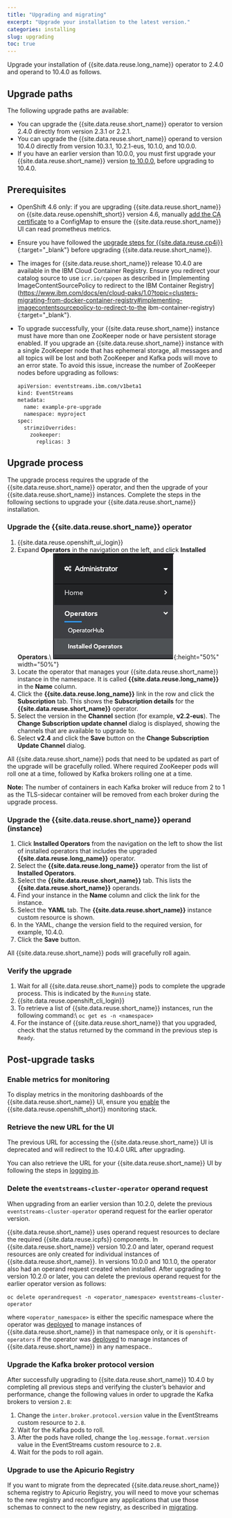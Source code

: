```yaml
---
title: "Upgrading and migrating"
excerpt: "Upgrade your installation to the latest version."
categories: installing
slug: upgrading
toc: true
---
```


Upgrade your installation of {{site.data.reuse.long_name}} operator to 2.4.0 and operand to 10.4.0 as follows.

## Upgrade paths

The following upgrade paths are available:
- You can upgrade the {{site.data.reuse.short_name}} operator to version 2.4.0 directly from version 2.3.1 or 2.2.1.
- You can upgrade the {{site.data.reuse.short_name}} operand to version 10.4.0 directly from version 10.3.1, 10.2.1-eus, 10.1.0, and 10.0.0.
- If you have an earlier version than 10.0.0, you must first upgrade your {{site.data.reuse.short_name}} version [to 10.0.0](../../10.0/installing/upgrading/), before upgrading to 10.4.0.

## Prerequisites

- OpenShift 4.6 only: if you are upgrading {{site.data.reuse.short_name}} on {{site.data.reuse.openshift_short}} version 4.6, manually [add the CA certificate](../installing/#openshift-46-only-add-certificate-for-metrics) to a  ConfigMap to ensure the {{site.data.reuse.short_name}} UI can read prometheus metrics.
- Ensure you have followed the [upgrade steps for {{site.data.reuse.cp4i}}](https://www.ibm.com/docs/en/cloud-paks/cp-integration/2021.3?topic=upgrading){:target="_blank"} before upgrading {{site.data.reuse.short_name}}.
- The images for {{site.data.reuse.short_name}} release 10.4.0 are available in the IBM Cloud Container Registry. Ensure you redirect your catalog source to use `icr.io/cpopen` as described in [Implementing ImageContentSourcePolicy to redirect to the IBM Container Registry](https://www.ibm.com/docs/en/cloud-paks/1.0?topic=clusters-migrating-from-docker-container-registry#implementing-imagecontentsourcepolicy-to-redirect-to-the ibm-container-registry){:target="_blank"}.


- To upgrade successfully, your {{site.data.reuse.short_name}} instance must have more than one ZooKeeper node or have persistent storage enabled. If you upgrade an {{site.data.reuse.short_name}} instance with a single ZooKeeper node that has ephemeral storage, all messages and all topics will be lost and both ZooKeeper and Kafka pods will move to an error state. To avoid this issue, increase the number of ZooKeeper nodes before upgrading as follows:

   ```
   apiVersion: eventstreams.ibm.com/v1beta1
   kind: EventStreams
   metadata:
     name: example-pre-upgrade
     namespace: myproject
   spec:
     strimziOverrides:
       zookeeper:
         replicas: 3
   ```


## Upgrade process

The upgrade process requires the upgrade of the {{site.data.reuse.short_name}} operator, and then the upgrade of your {{site.data.reuse.short_name}} instances. Complete the steps in the following sections to upgrade your {{site.data.reuse.short_name}} installation.

### Upgrade the {{site.data.reuse.short_name}} operator

1. {{site.data.reuse.openshift_ui_login}}
2. Expand **Operators** in the navigation on the left, and click **Installed Operators**.\\
   ![Operators > Installed Operators](../../images/rhocp_menu_installedoperators.png "Screen capture showing how to select Operators > Installed Operators from navigation menu"){:height="50%" width="50%"}
3. Locate the operator that manages your {{site.data.reuse.short_name}} instance in the namespace. It is called **{{site.data.reuse.long_name}}** in the **Name** column.
4. Click the **{{site.data.reuse.long_name}}** link in the row and click the **Subscription** tab. This shows the **Subscription details** for the **{{site.data.reuse.short_name}}** operator.
5. Select the version in the **Channel** section (for example, **v2.2-eus**). The **Change Subscription update channel** dialog is displayed, showing the channels that are available to upgrade to.
6. Select **v2.4** and click the **Save** button on the **Change Subscription Update Channel** dialog.

All {{site.data.reuse.short_name}} pods that need to be updated as part of the upgrade will be gracefully rolled. Where required ZooKeeper pods will roll one at a time, followed by Kafka brokers rolling one at a time.

**Note:** The number of containers in each Kafka broker will reduce from 2 to 1 as the TLS-sidecar container will be removed from each broker during the upgrade process.

### Upgrade the {{site.data.reuse.short_name}} operand (instance)

1. Click **Installed Operators** from the navigation on the left to show the list of installed operators that includes the upgraded **{{site.data.reuse.long_name}}** operator.
2. Select the **{{site.data.reuse.long_name}}** operator from the list of **Installed Operators**.
3. Select the **{{site.data.reuse.short_name}}** tab. This lists the **{{site.data.reuse.short_name}}** operands.
4. Find your instance in the **Name** column and click the link for the instance.
5. Select the **YAML** tab. The **{{site.data.reuse.short_name}}** instance custom resource is shown.
6. In the YAML, change the version field to the required version, for example, 10.4.0.
7. Click the **Save** button.

All {{site.data.reuse.short_name}} pods will gracefully roll again.

### Verify the upgrade

1. Wait for all {{site.data.reuse.short_name}} pods to complete the upgrade process. This is indicated by the `Running` state.
2. {{site.data.reuse.openshift_cli_login}}
3. To retrieve a list of {{site.data.reuse.short_name}} instances, run the following command:\\
   `oc get es -n <namespace>`
4. For the instance of {{site.data.reuse.short_name}} that you upgraded, check that the status returned by the command in the previous step is `Ready`.

## Post-upgrade tasks

### Enable metrics for monitoring

To display metrics in the monitoring dashboards of the {{site.data.reuse.short_name}} UI, ensure you [enable](../configuring/#configuring-monitoring-metrics) the {{site.data.reuse.openshift_short}} monitoring stack.

### Retrieve the new URL for the UI

The previous URL for accessing the {{site.data.reuse.short_name}} UI is deprecated and will redirect to the 10.4.0 URL after upgrading.

You can also retrieve the URL for your {{site.data.reuse.short_name}} UI by following the steps in [logging in](../../getting-started/logging-in/).

### Delete the `eventstreams-cluster-operator` operand request

When upgrading from an earlier version than 10.2.0, delete the previous `eventstreams-cluster-operator` operand request for the earlier operator version.

{{site.data.reuse.short_name}} uses operand request resources to declare the required {{site.data.reuse.icpfs}} components. In {{site.data.reuse.short_name}} version 10.2.0 and later, operand request resources are only created for individual instances of {{site.data.reuse.short_name}}. In versions 10.0.0 and 10.1.0, the operator also had an operand request created when installed. After upgrading to version 10.2.0 or later, you can delete the previous operand request for the earlier operator version as follows:

```
oc delete operandrequest -n <operator_namespace> eventstreams-cluster-operator
```

where `<operator_namespace>` is either the specific namespace where the operator was [deployed](../installing/#install-the-event-streams-operator) to manage instances of {{site.data.reuse.short_name}} in that namespace only, or it is `openshift-operators` if the operator was [deployed](../installing/#install-the-event-streams-operator) to manage instances of {{site.data.reuse.short_name}} in any namespace..

### Upgrade the Kafka broker protocol version

After successfully upgrading to {{site.data.reuse.short_name}} 10.4.0 by completing all previous steps and verifying the cluster’s behavior and performance, change the following values in order to upgrade the Kafka brokers to version `2.8`:

1. Change the `inter.broker.protocol.version` value in the EventStreams custom resource to `2.8`.
1. Wait for the Kafka pods to roll.
1. After the pods have rolled, change the `log.message.format.version` value in the EventStreams custom resource to `2.8`.
1. Wait for the pods to roll again.

### Upgrade to use the Apicurio Registry

If you want to migrate from the deprecated {{site.data.reuse.short_name}} schema registry to Apicurio Registry, you will need to move your schemas to the new registry and reconfigure any applications that use those schemas to connect to the new registry, as described in [migrating](../migrating-to-apicurio/).

